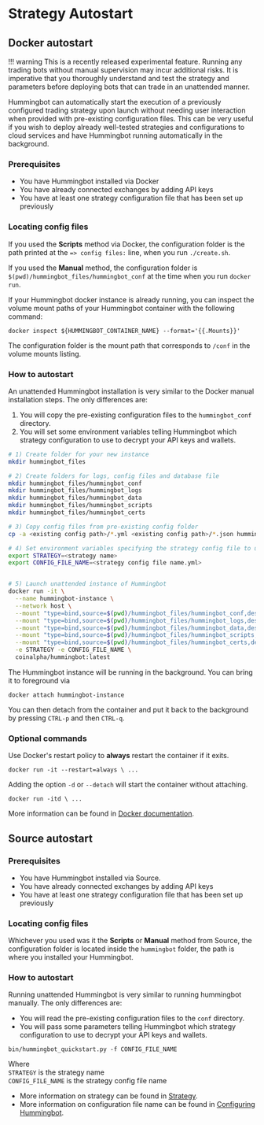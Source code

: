 # Strategy Autostart

## Docker autostart

!!! warning
    This is a recently released experimental feature. Running any trading bots without manual supervision may incur additional risks. It is imperative that you thoroughly understand and test the strategy and parameters before deploying bots that can trade in an unattended manner.

Hummingbot can automatically start the execution of a previously configured trading strategy upon launch without needing user interaction when provided with pre-existing configuration files. This can be very useful if you wish to deploy already well-tested strategies and configurations to cloud services and have Hummingbot running automatically in the background.

### Prerequisites

- You have Hummingbot installed via Docker
- You have already connected exchanges by adding API keys
- You have at least one strategy configuration file that has been set up previously

### Locating config files

If you used the **Scripts** method via Docker, the configuration folder is the path printed at the `=> config files:` line, when you run `./create.sh`.

If you used the **Manual** method, the configuration folder is `$(pwd)/hummingbot_files/hummingbot_conf` at the time when you run `docker run`.

If your Hummingbot docker instance is already running, you can inspect the volume mount paths of your Hummingbot container with the following command:

```
docker inspect ${HUMMINGBOT_CONTAINER_NAME} --format='{{.Mounts}}'
```

The configuration folder is the mount path that corresponds to `/conf` in the volume mounts listing.

### How to autostart

An unattended Hummingbot installation is very similar to the Docker manual installation steps. The only differences are:

1.  You will copy the pre-existing configuration files to the `hummingbot_conf` directory.
2.  You will set some environment variables telling Hummingbot which strategy configuration to use to decrypt your API keys and wallets.

```bash
# 1) Create folder for your new instance
mkdir hummingbot_files

# 2) Create folders for logs, config files and database file
mkdir hummingbot_files/hummingbot_conf
mkdir hummingbot_files/hummingbot_logs
mkdir hummingbot_files/hummingbot_data
mkdir hummingbot_files/hummingbot_scripts
mkdir hummingbot_files/hummingbot_certs

# 3) Copy config files from pre-existing config folder
cp -a <existing config path>/*.yml <existing config path>/*.json hummingbot_files/hummingbot_conf/

# 4) Set environment variables specifying the strategy config file to use, and the decryption password
export STRATEGY=<strategy name>
export CONFIG_FILE_NAME=<strategy config file name.yml>


# 5) Launch unattended instance of Hummingbot
docker run -it \
  --name hummingbot-instance \
  --network host \
  --mount "type=bind,source=$(pwd)/hummingbot_files/hummingbot_conf,destination=/conf/" \
  --mount "type=bind,source=$(pwd)/hummingbot_files/hummingbot_logs,destination=/logs/" \
  --mount "type=bind,source=$(pwd)/hummingbot_files/hummingbot_data,destination=/data/" \
  --mount "type=bind,source=$(pwd)/hummingbot_files/hummingbot_scripts,destination=/scripts/" \
  --mount "type=bind,source=$(pwd)/hummingbot_files/hummingbot_certs,destination=/certs/" \
  -e STRATEGY -e CONFIG_FILE_NAME \
  coinalpha/hummingbot:latest
```

The Hummingbot instance will be running in the background. You can bring it to foreground via

```
docker attach hummingbot-instance
```

You can then detach from the container and put it back to the background by pressing `CTRL-p` and then `CTRL-q`.

### Optional commands

Use Docker's restart policy to **always** restart the container if it exits.

```
docker run -it --restart=always \ ...
```

Adding the option `-d` or `--detach` will start the container without attaching.

```
docker run -itd \ ...
```

More information can be found in [Docker documentation](https://docs.docker.com/engine/reference/commandline/run/).

## Source autostart

### Prerequisites

- You have Hummingbot installed via Source.
- You have already connected exchanges by adding API keys
- You have at least one strategy configuration file that has been set up previously

### Locating config files

Whichever you used was it the **Scripts** or **Manual** method from Source, the configuration folder is located inside the `hummingbot` folder, the path is where you installed your Hummingbot.

### How to autostart

Running unattended Hummingbot is very similar to running hummingbot manually. The only differences are:

- You will read the pre-existing configuration files to the `conf` directory.
- You will pass some parameters telling Hummingbot which strategy configuration to use to decrypt your API keys and wallets.

```
bin/hummingbot_quickstart.py -f CONFIG_FILE_NAME
```

Where  
`STRATEGY` is the strategy name  
`CONFIG_FILE_NAME` is the strategy config file name  

- More information on strategy can be found in [Strategy](/strategies/).
- More information on configuration file name can be found in [Configuring Hummingbot](/operation/config-files).
